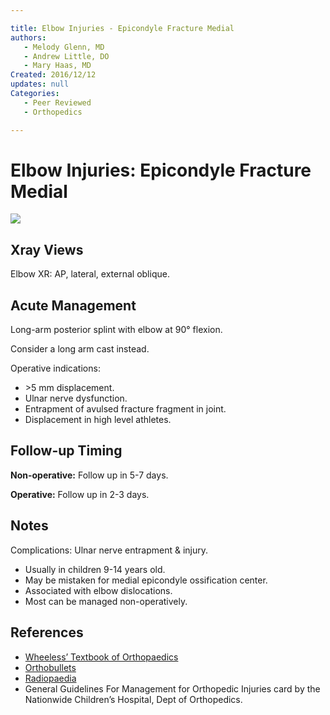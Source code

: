 ```yaml
---

title: Elbow Injuries - Epicondyle Fracture Medial
authors:
   - Melody Glenn, MD
   - Andrew Little, DO
   - Mary Haas, MD
Created: 2016/12/12
updates: null
Categories:
   - Peer Reviewed
   - Orthopedics

---
```


# Elbow Injuries: Epicondyle Fracture Medial

![](image-1)

## Xray Views

Elbow XR: AP, lateral, external oblique.

## Acute Management

Long-arm posterior splint with elbow at 90° flexion.

Consider a long arm cast instead.

Operative indications:
- &gt;5 mm displacement.
- Ulnar nerve dysfunction.
- Entrapment of avulsed fracture fragment in joint.
- Displacement in high level athletes.

## Follow-up Timing

**Non-operative:** Follow up in 5-7 days.

**Operative:** Follow up in 2-3 days.

## Notes

Complications: Ulnar nerve entrapment & injury.
- Usually in children 9-14 years old.
- May be mistaken for medial epicondyle ossification center.
- Associated with elbow dislocations.
- Most can be managed non-operatively.

## References

- [Wheeless’ Textbook of Orthopaedics](http://Wheelessonline.com)
- [Orthobullets](http://OrthoBullets.com)
- [Radiopaedia](http://Radiopaedia.org)
- General Guidelines For Management for Orthopedic Injuries card by the Nationwide Children’s Hospital, Dept of Orthopedics.
